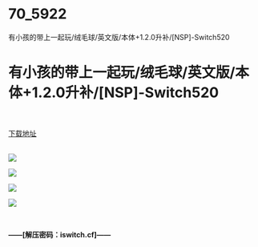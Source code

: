 # 70_5922
有小孩的带上一起玩/绒毛球/英文版/本体+1.2.0升补/[NSP]-Switch520
# 有小孩的带上一起玩/绒毛球/英文版/本体+1.2.0升补/[NSP]-Switch520
 <br/></br>
[下载地址](https://www.switch520.cc/article/5922 "下载地址")
<br/></br>

<p><img src="https://www.switch520.cc/muke_img/upload_art_editor_20201230-1_2edf7db9dda4f6a75752fd8ddeedfb67.jpg"></p>
<p><img src="https://www.switch520.cc/muke_img/upload_art_editor_20201230-1_c605477d04bc3a972012dc13b0ce5f7a.jpg"></p>
<p><img src="https://www.switch520.cc/muke_img/upload_art_editor_20201230-1_dd06a2dd98b62e079fb528b9d51f9ced.jpg"></p>
<p><img src="https://www.switch520.cc/muke_img/upload_art_editor_20201230-1_f76db7b4c511d65e6dfca6584a7d4603.jpg"></p>
<p>&nbsp;</p>
<p><strong>——[解压密码：iswitch.cf]——</strong></p>
